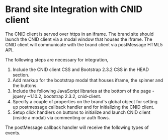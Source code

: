 Brand site Integration with CNID client
=======================================

The CNID client is served over https in an iframe. The brand site should launch the CNID client via a modal window that houses the iframe. The CNID client will communicate with the brand client via postMessage HTML5 API.

The following steps are necessary for integration,

1. Include the CNID client CSS and Bootstrap 2.3.2 CSS in the HEAD section.
3. Add markup for the bootstrap modal that houses iframe, the spinner and the buttons.
4. Include the following JavaScript libraries at the bottom of the page - jquery ~1.10.2, bootstrap 2.3.2, cnid-client.
5. Specify a couple of properties on the brand's global object for setting up postmessage callback handler and for initializing the CNID client.
6. Setup click handlers on buttons to initialize and launch CNID client (inside a modal) via commenting or auth flows.

The postMessage callback handler will receive the following types of events.
